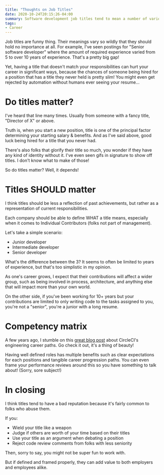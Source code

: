 ```yaml
---
title: "Thoughts on Job Titles"
date: 2020-10-24T20:15:26-04:00
summary: Software development job titles tend to mean a number of various things to different folks. Here are my thoughts on those.
tags:
- Career
---
```


Job titles are funny thing. Their meanings vary so wildly that they should hold no importance at all. For example, I've seen postings for "Senior software developer" where the amount of required experience varied from 5 to over 10 years of experience. That's a pretty big gap!

Yet, having a title that doesn't match your responsibilities can hurt your career in significant ways, because the chances of someone being hired for a position that has a title they never held is pretty slim! You might even get rejected by automation without humans ever seeing your resume...

# Do titles matter?

I've heard that line many times. Usually from someone with a fancy title, "Director of X" or above. 

Truth is, when you start a new position, title is one of the principal factor determining your starting salary & benefits. And as I've said above, good luck being hired for a title that you never had.

There's also folks that glorify their title so much, you wonder if they have any kind of identity without it. I've even seen gifs in signature to show off titles. I don't know what to make of those!

So do titles matter? Well, it depends!

# Titles SHOULD matter

I think titles should be less a reflection of past achievements, but rather as a representation of current responsibilities.

Each company should be able to define WHAT a title means, especially when it comes to Individual Contributors (folks not part of management).

Let's take a simple scenario:

- Junior developer
- Intermediate developer
- Senior developer

What's the difference between the 3? It seems to often be limited to years of experience, but that's too simplistic in my opinion.

As one's career grows, I expect that their contributions will affect a wider group, such as being involved in process, architecture, and anything else that will impact more than your own world.

On the other side, if you've been working for 10+ years but your contributions are limited to only writing code to the tasks assigned to you, you're not a "senior", you're a junior with a long resume.

# Competency matrix

A few years ago, I stumble on this [great blog post](https://circleci.com/blog/why-we-re-designed-our-engineering-career-paths-at-circleci/) about CircleCI's engineering career paths. Go check it out, it's a thing of beauty!

Having well defined roles has multiple benefits such as clear expectations for each positions and tangible career progression paths. You can even frame your performance reviews around this so you have something to talk about! (Sorry, sore subject!)


# In closing

I think titles tend to have a bad reputation because it's fairly common to folks who abuse them.

If you:
- Wield your title like a weapon
- Judge if others are worth of your time based on their titles
- Use your title as an argument when debating a position
- Reject code review comments from folks with less seniority

Then, sorry to say, you might not be super fun to work with.

But if defined and framed properly, they can add value to both employers and employees alike.
